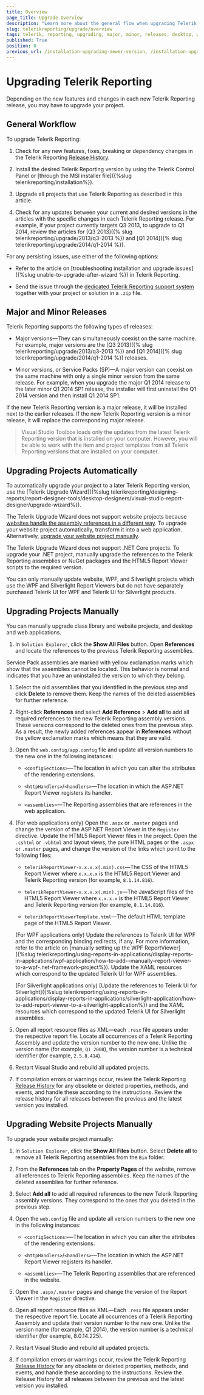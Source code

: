 ```yaml
---
title: Overview
page_title: Upgrade Overview 
description: "Learn more about the general flow when upgrading Telerik Reporting and using the major and minor releases, and upgrade desktop, website, and other projects manually."
slug: telerikreporting/upgrade/overview
tags: telerik, reporting, upgrading, major, minor, releases, desktop, website, other, projects, manually, overview
published: True
position: 0
previous_url: /installation-upgrading-newer-version, /installation-upgrading-newer_version, /upgradepathoverview
---
```


# Upgrading Telerik Reporting

Depending on the new features and changes in each new Telerik Reporting release, you may have to upgrade your project. 

## General Workflow

To upgrade Telerik Reporting:

1. Check for any new features, fixes, breaking or dependency changes in the Telerik Reporting [Release History](https://www.telerik.com/support/whats-new/reporting/release-history). 

1. Install the desired Telerik Reporting version by using the Telerik Control Panel or [through the MSI installer file]({%slug telerikreporting/installation%}). 

1. Upgrade all projects that use Telerik Reporting as described in this article. 

1. Check for any updates between your current and desired versions in the articles with the specific changes in each Telerik Reporting release. For example, if your project currently targets Q3 2013, to upgrade to Q1 2014, review the articles for [Q3 2013]({% slug telerikreporting/upgrade/2013/q3-2013 %}) and [Q1 2014]({% slug telerikreporting/upgrade/2014/q1-2014 %}). 

For any persisting issues, use either of the following options: 

* Refer to the article on [troubleshooting installation and upgrade issues]({%slug unable-to-upgrade-after-wizard %}) in Telerik Reporting. 

* Send the issue through the [dedicated Telerik Reporting support system](https://www.telerik.com/support/reporting) together with your project or solution in a `.zip` file. 

## Major and Minor Releases

Telerik Reporting supports the following types of releases: 

* Major versions&mdash;They can simultaneously coexist on the same machine. For example, major versions are the [Q3 2013]({% slug telerikreporting/upgrade/2013/q3-2013 %}) and [Q1 2014]({% slug telerikreporting/upgrade/2014/q1-2014 %}) releases. 

* Minor versions, or Service Packs (SP)&mdash;A major version can coexist on the same machine with only a single minor version from the same release. For example, when you upgrade the major Q1 2014 release to the later minor Q1 2014 SP1 release, the installer will first uninstall the Q1 2014 version and then install Q1 2014 SP1. 

If the new Telerik Reporting version is a major release, it will be installed next to the earlier releases. If the new Telerik Reporting version is a minor release, it will replace the corresponding major release. 

> Visual Studio Toolbox loads only the updates from the latest Telerik Reporting version that is installed on your computer. However, you will be able to work with the item and project templates from all Telerik Reporting versions that are installed on your computer. 


## Upgrading Projects Automatically

To automatically upgrade your project to a later Telerik Reporting version, use the [Telerik Upgrade Wizard]({%slug telerikreporting/designing-reports/report-designer-tools/desktop-designers/visual-studio-report-designer/upgrade-wizard%}). 

The Telerik Upgrade Wizard does not support website projects because [websites handle the assembly references in a different way](https://msdn.microsoft.com/en-us/library/dd547590(v=vs.110).aspx). To upgrade your website project automatically, transform it into a web application. Alternatively, [upgrade your website project manually](#upgrading-website-projects-manually).

The Telerik Upgrade Wizard does not support .NET Core projects. To upgrade your .NET project, manually upgrade the references to the Telerik Reporting assemblies or NuGet packages and the HTML5 Report Viewer scripts to the required version. 

You can only manually update website, WPF, and Silverlight projects which use the WPF and Silverlight Report Viewers but do not have separately purchased Telerik UI for WPF and Telerik UI for Silverlight products.

## Upgrading Projects Manually

You can manually upgrade class library and website projects, and desktop and web applications. 

1. In `Solution Explorer`, click the __Show All Files__ button. Open __References__ and locate the references to the previous Telerik Reporting assemblies. 

  Service Pack assemblies are marked with yellow exclamation marks which show that the assemblies cannot be located. This behavior is normal and indicates that you have an uninstalled the version to which they belong. 

1. Select the old assemblies that you identified in the previous step and click __Delete__ to remove them. Keep the names of the deleted assemblies for further reference. 

1. Right-click __References__ and select __Add Reference__ > __Add all__ to add all required references to the new Telerik Reporting assembly versions. These versions correspond to the deleted ones from the previous step. As a result, the newly added references appear in __References__ without the yellow exclamation marks which means that they are valid. 

1. Open the `web.config/app.config` file and update all version numbers to the new one in the following instances: 

   + `<configSections>`―The location in which you can alter the attributes of the rendering extensions. 

   + `<httpHandlers>`/`<handlers>`―The location in which the ASP.NET Report Viewer registers its handler. 

   + `<assemblies>`―The Reporting assemblies that are references in the web application. 

1. (For web applications only) Open the `.aspx` or `.master` pages and change the version of the ASP.NET Report Viewer in the `Register` directive. Update the HTML5 Report Viewer files in the project. Open the `.cshtml` or `.vbhtml` and layout views, the pure HTML pages or the `.aspx` or `.master` pages, and change the version of the links which point to the following files: 

   + `telerikReportViewer-x.x.x.x(.min).css`―The CSS of the HTML5 Report Viewer where `x.x.x.x` is the HTML5 Report Viewer and Telerik Reporting version (for example, `8.1.14.816`). 

   + `telerikReportViewer-x.x.x.x(.min).js`―The JavaScript files of the HTML5 Report Viewer where `x.x.x.x` is the HTML5 Report Viewer and Telerik Reporting version (for example, `8.1.14.816`). 

   + `telerikReportViewerTemplate.html`―The default HTML template page of the HTML5 Report Viewer. 

   (For WPF applications only) Update the references to Telerik UI for WPF and the corresponding binding redirects, if any. For more information, refer to the article on [manually setting up the WPF ReportViewer]({%slug telerikreporting/using-reports-in-applications/display-reports-in-applications/wpf-application/how-to-add--manually-report-viewer-to-a-wpf-.net-framework-project%}). Update the XAML resources which correspond to the updated Telerik UI for WPF assemblies.

   (For Silverlight applications only) [Update the references to Telerik UI for Silverlight]({%slug telerikreporting/using-reports-in-applications/display-reports-in-applications/silverlight-application/how-to-add-report-viewer-to-a-silverlight-application%}) and the XAML resources which correspond to the updated Telerik UI for Silverlight assemblies.

1. Open all report resource files as XML―each `.resx` file appears under the respective report file. Locate all occurrences of a Telerik Reporting Assembly and update the version number to the new one. Unlike the version name (for example, `Q1 2008`), the version number is a technical identifier (for example, `2.5.8.414`). 

1. Restart Visual Studio and rebuild all updated projects. 

1. If compilation errors or warnings occur, review the Telerik Reporting [Release History](https://www.telerik.com/support/whats-new/reporting/release-history) for any obsolete or deleted properties, methods, and events, and handle these according to the instructions. Review the release history for all releases between the previous and the latest version you installed.


## Upgrading Website Projects Manually

To upgrade your website project manually: 

1. In `Solution Explorer`, click the __Show All Files__ button. Select __Delete all__ to remove all Telerik Reporting assemblies from the `Bin` folder. 

1. From the __References__ tab on the __Property Pages__ of the website, remove all references to Telerik Reporting assemblies. Keep the names of the deleted assemblies for further reference. 

1. Select __Add all__ to add all required references to the new Telerik Reporting assembly versions. They correspond to the ones that you deleted in the previous step. 

1. Open the `web.config` file and update all version numbers to the new one in the following instances: 

   + `<configSections>`―The location in which you can alter the attributes of the rendering extensions. 

   + `<httpHandlers>`/`<handlers>`―The location in which the ASP.NET Report Viewer registers its handler. 

   + `<assemblies>`―The Telerik Reporting assemblies that are referenced in the website. 

1. Open the `.aspx/.master` pages and change the version of the Report Viewer in the `Register` directive. 

1. Open all report resource files as XML―Each `.resx` file appears under the respective report file. Locate all occurrences of a Telerik Reporting Assembly and update their version number to the new one. Unlike the version name (for example, Q1 2014), the version number is a technical identifier (for example, 8.0.14.225). 

1. Restart Visual Studio and rebuild all updated projects. 

1. If compilation errors or warnings occur, review the Telerik Reporting [Release History](https://www.telerik.com/support/whats-new/reporting/release-history) for any obsolete or deleted properties, methods, and events, and handle these according to the instructions. Review the Release History for all releases between the previous and the latest version you installed. 


